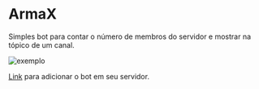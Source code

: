 # ArmaX
Simples bot para contar o número de membros do servidor e mostrar na tópico de um canal.

![exemplo](https://user-images.githubusercontent.com/48874910/93690640-414de200-fab1-11ea-90f5-442b34fed736.png)

[Link](https://discord.com/oauth2/authorize?=&client_id=756322426815774740&scope=bot&permissions=8) para adicionar o bot em seu servidor.
